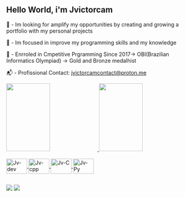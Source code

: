 ## Hello World, i'm Jvictorcam
🔎 - Im looking for amplify my opportunities by creating and growing a portfolio with my personal projects

🎯 - Im focused in improve my programming skills and my knowledge

🏅 - Enrroled in Cmpetitive Prgramming Since 2017-> OBI(Brazilian Informatics Olympiad) -> Gold and Bronze medalhist

📬 - Profissional Contact: jvictorcamcontact@proton.me 

<div align="left">
  <a href="https://github.com/Jvictorcam">
  <img height="180em" width="48%" src="https://github-readme-stats.vercel.app/api?username=Jvictorcam&show_icons=true&theme=great-gatsby&include_all_commits=true&count_private=true"/>
  <img height="180em" width="48%" src="https://github-readme-stats.vercel.app/api/top-langs/?username=Jvictorcam&layout=compact&langs_count=7&theme=great-gatsby"/>
</div>
<div style="display: inline_block"><br>
  <img align="center" alt="Jv-dev" height="40" width="55" src="https://cdn.jsdelivr.net/gh/devicons/devicon/icons/devicon/devicon-original.svg">
  <img align="center" alt="Jv-cpp" height="40" width="55" src="https://cdn.jsdelivr.net/gh/devicons/devicon/icons/cplusplus/cplusplus-original.svg">
  <img align="center" alt="Jv-C" height="40" width="55" src="https://cdn.jsdelivr.net/gh/devicons/devicon/icons/c/c-original.svg">
  <img align="center" alt="Jv-Py" height="40" width="55" src="https://cdn.jsdelivr.net/gh/devicons/devicon/icons/python/python-original.svg">
</div>

##

<div>
  <a href = "mailto:jvictorcamcontact@proton.me"><img src="https://img.shields.io/badge/ProtonMail-8B89CC?style=for-the-badge&logo=protonmail&logoColor=white" target="_blank"></a>
  <a href="https://www.linkedin.com/in/victor-camilo-3a5763248" target="_blank"><img src="https://img.shields.io/badge/-LinkedIn-%230077B5?style=for-the-badge&logo=linkedin&logoColor=white" target="_blank"></a> 
</div>




<!---
Jvictorcam/Jvictorcam is a ✨ special ✨ repository because its `README.md` (this file) appears on your GitHub profile.
You can click the Preview link to take a look at your changes.
--->
